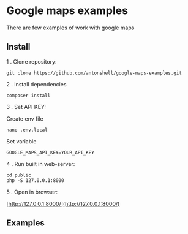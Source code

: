 # Google maps examples

There are few examples of work with google maps

## Install

1 . Clone repository:

```
git clone https://github.com/antonshell/google-maps-examples.git
```

2 . Install dependencies

```
composer install
```

3 . Set API KEY:

Create env file
```
nano .env.local
```

Set variable
```
GOOGLE_MAPS_API_KEY=YOUR_API_KEY
```

4 . Run built in web-server:

```
cd public
php -S 127.0.0.1:8000
```

5 . Open in browser:

[http://127.0.0.1:8000/](http://127.0.0.1:8000/)

## Examples



